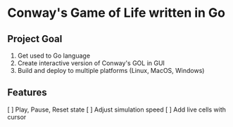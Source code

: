 # Conway's Game of Life written in Go

## Project Goal

1. Get used to Go language
2. Create interactive version of Conway's GOL in GUI
3. Build and deploy to multiple platforms (Linux, MacOS, Windows)

## Features

[ ] Play, Pause, Reset state
[ ] Adjust simulation speed
[ ] Add live cells with cursor
